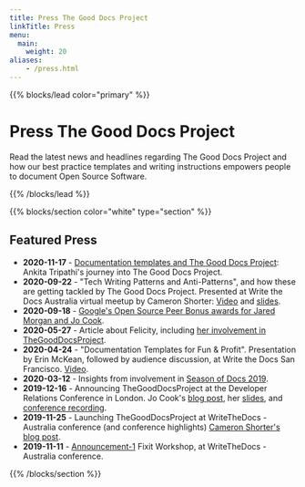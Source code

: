 ```yaml
---
title: Press The Good Docs Project
linkTitle: Press
menu:
  main:
    weight: 20
aliases:
    - /press.html
---
```

{{% blocks/lead color="primary" %}}

# Press The Good Docs Project

Read the latest news and headlines regarding The Good Docs Project and how our best practice templates and writing instructions empowers people to document Open Source Software.

{{% /blocks/lead %}}

{{% blocks/section color="white" type="section" %}}

## Featured Press

* __2020-11-17__ - [Documentation templates and The Good Docs Project](https://idratherbewriting.com/blog/documentation-templates-good-docs-project/): Ankita Tripathi's journey into The Good Docs Project.
* __2020-09-22__ - "Tech Writing Patterns and Anti-Patterns", and how these are getting tackled by The Good Docs Project. Presented at Write the Docs Australia virtual meetup by Cameron Shorter: [Video](https://www.youtube.com/watch?v=yiGFbXYyCr0&feature=youtu.be) and [slides](https://docs.google.com/presentation/d/1yFJ2WL-l8O1vnNR67bFfmzHu6tyJjtkJD-cSyH3mNes/).
* __2020-09-18__ - [Google's Open Source Peer Bonus awards for Jared Morgan and Jo Cook](http://cameronshorter.blogspot.com/2020/09/awards-for-open-source-tech-writers.html).
* __2020-05-27__ - Article about Felicity, including [her involvement in TheGoodDocsProject](https://typo3.org/article/typo3-book-report-whos-writing-the-typo3-book).
* __2020-04-24__ - "Documentation Templates for Fun & Profit". Presentation by Erin McKean, followed by audience discussion, at Write the Docs San Francisco. [Video](https://www.youtube.com/watch?v=FaJIAorSb34).
* __2020-03-12__ - Insights from involvement in [Season of Docs 2019](http://cameronshorter.blogspot.com/2020/03/insights-from-mixing-writers-with-open.html).
* __2019-12-16__ - Announcing TheGoodDocsProject at the Developer Relations Conference in London. Jo Cook's [blog post](https://archaeogeek.com/blog/2019/12/15/devrelcon2019/), her [slides](https://github.com/archaeogeek/devrelcon2019), and [conference recording](https://devrel.net/developer-experience/inspiring-and-empowering-users-to-become-great-writers-and-why-thats-important).
* __2019-11-25__ - Launching TheGoodDocsProject at WriteTheDocs - Australia conference (and conference highlights) [Cameron Shorter's blog post](http://cameronshorter.blogspot.com/2019/11/launching-thegooddocsproject.html).
* __2019-11-11__ - [Announcement-1](https://github.com/thegooddocsproject/governance/wiki/Announcement-1) Fixit Workshop, at WriteTheDocs - Australia conference.

{{% /blocks/section %}}
